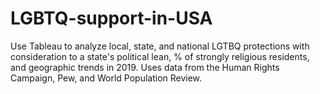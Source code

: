# LGBTQ-support-in-USA
Use Tableau to analyze local, state, and national LGTBQ protections with consideration to a state's political lean, % of strongly religious residents,  and geographic trends in 2019. Uses data from the Human Rights Campaign, Pew, and World Population Review.

